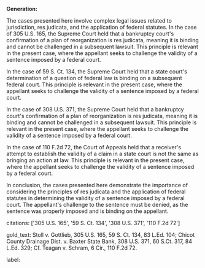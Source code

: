 **Generation:**



The cases presented here involve complex legal issues related to jurisdiction, res judicata, and the application of federal statutes. In the case of 305 U.S. 165, the Supreme Court held that a bankruptcy court's confirmation of a plan of reorganization is res judicata, meaning it is binding and cannot be challenged in a subsequent lawsuit. This principle is relevant in the present case, where the appellant seeks to challenge the validity of a sentence imposed by a federal court.

In the case of 59 S. Ct. 134, the Supreme Court held that a state court's determination of a question of federal law is binding on a subsequent federal court. This principle is relevant in the present case, where the appellant seeks to challenge the validity of a sentence imposed by a federal court.

In the case of 308 U.S. 371, the Supreme Court held that a bankruptcy court's confirmation of a plan of reorganization is res judicata, meaning it is binding and cannot be challenged in a subsequent lawsuit. This principle is relevant in the present case, where the appellant seeks to challenge the validity of a sentence imposed by a federal court.

In the case of 110 F.2d 72, the Court of Appeals held that a receiver's attempt to establish the validity of a claim in a state court is not the same as bringing an action at law. This principle is relevant in the present case, where the appellant seeks to challenge the validity of a sentence imposed by a federal court.

In conclusion, the cases presented here demonstrate the importance of considering the principles of res judicata and the application of federal statutes in determining the validity of a sentence imposed by a federal court. The appellant's challenge to the sentence must be denied, as the sentence was properly imposed and is binding on the appellant.



citations: ['305 U.S. 165', '59 S. Ct. 134', '308 U.S. 371', '110 F.2d 72']

gold_text: Stoll v. Gottlieb, 305 U.S. 165, 59 S. Ct. 134, 83 L.Ed. 104; Chicot County Drainage Dist. v. Baxter State Bank, 308 U.S. 371, 60 S.Ct. 317, 84 L.Ed. 329; Cf. Teagan v. Schram, 6 Cir., 110 F.2d 72.

label: 